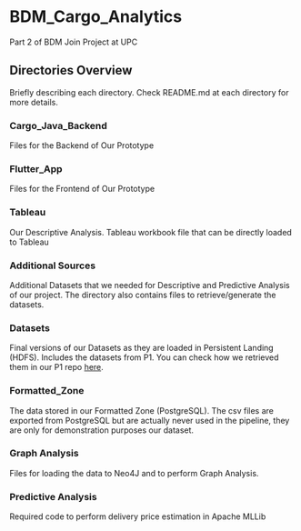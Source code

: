 # BDM_Cargo_Analytics
Part 2 of BDM Join Project at UPC

## Directories Overview
Briefly describing each directory. Check README.md at each directory for more details.

### Cargo_Java_Backend
Files for the Backend of Our Prototype

### Flutter_App
Files for the Frontend of Our Prototype

### Tableau
Our Descriptive Analysis. Tableau workbook file that can be directly loaded to Tableau

### Additional Sources

Additional Datasets that we needed for Descriptive and Predictive Analysis of our project. The directory also contains files to retrieve/generate the datasets.

### Datasets

Final versions of our Datasets as they are loaded in Persistent Landing (HDFS). Includes the datasets from P1. You can check how we retrieved them in our P1 repo [here](https://github.com/SYusupov/BDM_Cargo).

### Formatted_Zone
The data stored in our Formatted Zone (PostgreSQL). The csv files are exported from PostgreSQL but are actually never used in the pipeline, they are only for demonstration purposes our dataset.

### Graph Analysis
Files for loading the data to Neo4J and to perform Graph Analysis.

### Predictive Analysis
Required code to perform delivery price estimation in Apache MLLib
